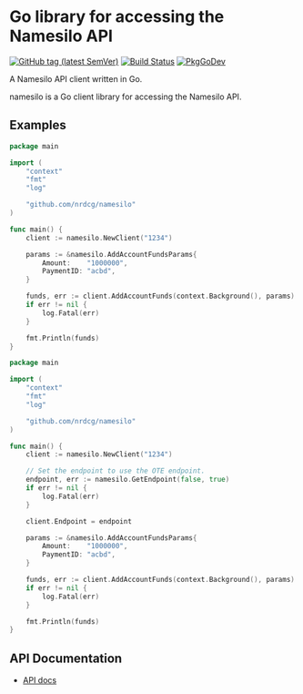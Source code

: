# Go library for accessing the Namesilo API

[![GitHub tag (latest SemVer)](https://img.shields.io/github/tag/nrdcg/namesilo.svg)](https://github.com/nrdcg/namesilo/releases)
[![Build Status](https://github.com/nrdcg/namesilo/workflows/Main/badge.svg?branch=master)](https://github.com/nrdcg/namesilo/actions)
[![PkgGoDev](https://pkg.go.dev/badge/github.com/nrdcg/namesilo)](https://pkg.go.dev/github.com/nrdcg/namesilo)

A Namesilo API client written in Go.

namesilo is a Go client library for accessing the Namesilo API.

## Examples

```go
package main

import (
	"context"
	"fmt"
	"log"

	"github.com/nrdcg/namesilo"
)

func main() {
	client := namesilo.NewClient("1234")

	params := &namesilo.AddAccountFundsParams{
		Amount:    "1000000",
		PaymentID: "acbd",
	}

	funds, err := client.AddAccountFunds(context.Background(), params)
	if err != nil {
		log.Fatal(err)
	}

	fmt.Println(funds)
}
```

```go
package main

import (
	"context"
	"fmt"
	"log"

	"github.com/nrdcg/namesilo"
)

func main() {
	client := namesilo.NewClient("1234")

	// Set the endpoint to use the OTE endpoint.
	endpoint, err := namesilo.GetEndpoint(false, true)
	if err != nil {
		log.Fatal(err)
	}

	client.Endpoint = endpoint

	params := &namesilo.AddAccountFundsParams{
		Amount:    "1000000",
		PaymentID: "acbd",
	}

	funds, err := client.AddAccountFunds(context.Background(), params)
	if err != nil {
		log.Fatal(err)
	}

	fmt.Println(funds)
}
```

## API Documentation

- [API docs](https://www.namesilo.com/api-reference)
